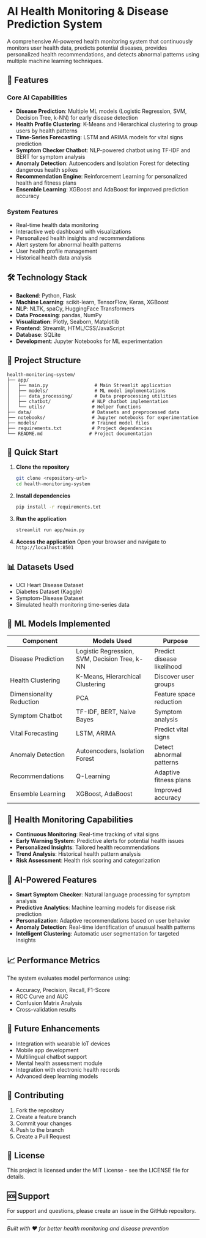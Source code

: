 # AI Health Monitoring & Disease Prediction System

A comprehensive AI-powered health monitoring system that continuously monitors user health data, predicts potential diseases, provides personalized health recommendations, and detects abnormal patterns using multiple machine learning techniques.

## 🎯 Features

### Core AI Capabilities
- **Disease Prediction**: Multiple ML models (Logistic Regression, SVM, Decision Tree, k-NN) for early disease detection
- **Health Profile Clustering**: K-Means and Hierarchical clustering to group users by health patterns
- **Time-Series Forecasting**: LSTM and ARIMA models for vital signs prediction
- **Symptom Checker Chatbot**: NLP-powered chatbot using TF-IDF and BERT for symptom analysis
- **Anomaly Detection**: Autoencoders and Isolation Forest for detecting dangerous health spikes
- **Recommendation Engine**: Reinforcement Learning for personalized health and fitness plans
- **Ensemble Learning**: XGBoost and AdaBoost for improved prediction accuracy

### System Features
- Real-time health data monitoring
- Interactive web dashboard with visualizations
- Personalized health insights and recommendations
- Alert system for abnormal health patterns
- User health profile management
- Historical health data analysis

## 🛠️ Technology Stack

- **Backend**: Python, Flask
- **Machine Learning**: scikit-learn, TensorFlow, Keras, XGBoost
- **NLP**: NLTK, spaCy, HuggingFace Transformers
- **Data Processing**: pandas, NumPy
- **Visualization**: Plotly, Seaborn, Matplotlib
- **Frontend**: Streamlit, HTML/CSS/JavaScript
- **Database**: SQLite
- **Development**: Jupyter Notebooks for ML experimentation

## 📁 Project Structure

```
health-monitoring-system/
├── app/
│   ├── main.py                 # Main Streamlit application
│   ├── models/                 # ML model implementations
│   ├── data_processing/        # Data preprocessing utilities
│   ├── chatbot/               # NLP chatbot implementation
│   └── utils/                 # Helper functions
├── data/                      # Datasets and preprocessed data
├── notebooks/                 # Jupyter notebooks for experimentation
├── models/                    # Trained model files
├── requirements.txt           # Project dependencies
└── README.md                 # Project documentation
```

## 🚀 Quick Start

1. **Clone the repository**
   ```bash
   git clone <repository-url>
   cd health-monitoring-system
   ```

2. **Install dependencies**
   ```bash
   pip install -r requirements.txt
   ```

3. **Run the application**
   ```bash
   streamlit run app/main.py
   ```

4. **Access the application**
   Open your browser and navigate to `http://localhost:8501`

## 📊 Datasets Used

- UCI Heart Disease Dataset
- Diabetes Dataset (Kaggle)
- Symptom-Disease Dataset
- Simulated health monitoring time-series data

## 🔬 ML Models Implemented

| Component | Models Used | Purpose |
|-----------|-------------|---------|
| Disease Prediction | Logistic Regression, SVM, Decision Tree, k-NN | Predict disease likelihood |
| Health Clustering | K-Means, Hierarchical Clustering | Discover user groups |
| Dimensionality Reduction | PCA | Feature space reduction |
| Symptom Chatbot | TF-IDF, BERT, Naive Bayes | Symptom analysis |
| Vital Forecasting | LSTM, ARIMA | Predict vital signs |
| Anomaly Detection | Autoencoders, Isolation Forest | Detect abnormal patterns |
| Recommendations | Q-Learning | Adaptive fitness plans |
| Ensemble Learning | XGBoost, AdaBoost | Improved accuracy |

## 🏥 Health Monitoring Capabilities

- **Continuous Monitoring**: Real-time tracking of vital signs
- **Early Warning System**: Predictive alerts for potential health issues
- **Personalized Insights**: Tailored health recommendations
- **Trend Analysis**: Historical health pattern analysis
- **Risk Assessment**: Health risk scoring and categorization

## 🤖 AI-Powered Features

- **Smart Symptom Checker**: Natural language processing for symptom analysis
- **Predictive Analytics**: Machine learning models for disease risk prediction
- **Personalization**: Adaptive recommendations based on user behavior
- **Anomaly Detection**: Real-time identification of unusual health patterns
- **Intelligent Clustering**: Automatic user segmentation for targeted insights

## 📈 Performance Metrics

The system evaluates model performance using:
- Accuracy, Precision, Recall, F1-Score
- ROC Curve and AUC
- Confusion Matrix Analysis
- Cross-validation results

## 🔮 Future Enhancements

- Integration with wearable IoT devices
- Mobile app development
- Multilingual chatbot support
- Mental health assessment module
- Integration with electronic health records
- Advanced deep learning models

## 🤝 Contributing

1. Fork the repository
2. Create a feature branch
3. Commit your changes
4. Push to the branch
5. Create a Pull Request

## 📄 License

This project is licensed under the MIT License - see the LICENSE file for details.

## 🆘 Support

For support and questions, please create an issue in the GitHub repository.

---

*Built with ❤️ for better health monitoring and disease prevention*